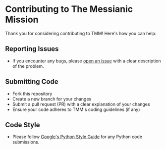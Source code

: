 # Contributing to The Messianic Mission

Thank you for considering contributing to TMM! Here's how you can help:

## Reporting Issues
- If you encounter any bugs, please [open an issue](https://github.com/your-org/tmm/issues) with a clear description of the problem.

## Submitting Code
- Fork this repository
- Create a new branch for your changes
- Submit a pull request (PR) with a clear explanation of your changes
- Ensure your code adheres to TMM's coding guidelines (if any)

## Code Style
- Please follow [Google's Python Style Guide](https://google.github.io/styleguide/pyguide.html) for any Python code submissions.
